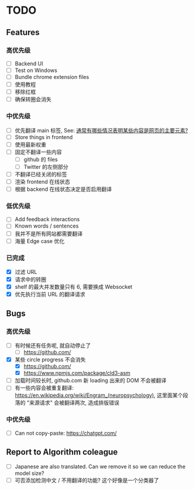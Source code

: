 # TODO

## Features

### 高优先级

- [ ] Backend UI
- [ ] Test on Windows
- [ ] Bundle chrome extension files
- [ ] 使用教程
- [ ] 移除红框
- [ ] 确保转圈会消失

### 中优先级

- [ ] 优先翻译 main 标签, See: [通常有哪些情况表明某些内容是网页的主要元素?](https://chatgpt.com/share/68740231-3100-8004-973e-b850038a27b7)
- [ ] Store things in frontend
- [ ] 使用最新权重
- [ ] 固定不翻译一些内容
  - [ ] github 的 files
  - [ ] Twitter 的左侧部分
- [ ] 不翻译已经关闭的标签
- [ ] 渲染 frontend 在线状态
- [ ] 根据 backend 在线状态决定是否启用翻译

### 低优先级

- [ ] Add feedback interactions
- [ ] Known words / sentences
- [ ] 我并不是所有网站都需要翻译
- [ ] 海量 Edge case 优化

### 已完成

- [x] 过滤 URL
- [x] 请求中的转圈
- [x] shelf 的最大并发数量只有 6, 需要换成 Websocket
- [x] 优先执行当前 URL 的翻译请求

## Bugs

### 高优先级

- [ ] 有时候还有任务呢, 就自动停止了
  - [ ] https://github.com/
- [x] 某些 circle progress 不会消失
  - [x] https://github.com/
  - [x] https://www.npmjs.com/package/cld3-asm
- [ ] 加载时间较长时, github.com 新 loading 出来的 DOM 不会被翻译
- [ ] 有一些内容会被重复翻译: https://en.wikipedia.org/wiki/Engram_(neuropsychology), 这里面某个段落的 "来源请求" 会被翻译两次, 造成排版错误

### 中优先级

- [ ] Can not copy-paste: https://chatgpt.com/

## Report to Algorithm coleague

- [ ] Japanese are also translated. Can we remove it so we can reduce the model size?
- [ ] 可否添加检测中文 / 不用翻译的功能? 这个好像是一个分类器了
